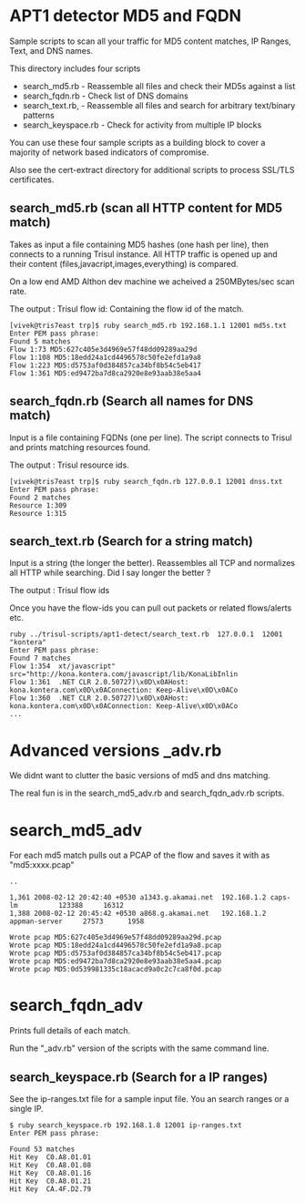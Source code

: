 APT1 detector MD5 and FQDN
==============================

Sample scripts to scan all your traffic for MD5 content matches, IP Ranges, Text, and DNS names.

This directory  includes four scripts 

* search_md5.rb - Reassemble all files and check their MD5s against a list 
* search_fqdn.rb - Check list of DNS domains
* search_text.rb,  - Reassemble all files and search for arbitrary text/binary patterns
* search_keyspace.rb - Check for activity from multiple IP blocks 

You can use these four sample scripts as a building block to cover a majority of 
network based indicators of compromise.

Also see the cert-extract directory for additional scripts to process SSL/TLS certificates.

search_md5.rb (scan all HTTP content for MD5 match)
-------------
Takes as input a file containing MD5 hashes (one hash per line), then
connects to a running Trisul instance. All HTTP traffic is opened up
and their content (files,javacript,images,everything) is compared.

On a low end AMD Althon dev machine we acheived a 250MBytes/sec scan rate.

The output : Trisul flow id: Containing the flow id of the match.

```
[vivek@tris7east trp]$ ruby search_md5.rb 192.168.1.1 12001 md5s.txt 
Enter PEM pass phrase:
Found 5 matches
Flow 1:73 MD5:627c405e3d4969e57f48dd09289aa29d 
Flow 1:108 MD5:18edd24a1cd4496578c50fe2efd1a9a8 
Flow 1:223 MD5:d5753af0d384857ca34bf8b54c5eb417 
Flow 1:361 MD5:ed9472ba7d8ca2920e8e93aab38e5aa4 

```

search_fqdn.rb  (Search all names for DNS match)
-------------
Input is a file containing FQDNs (one per line). The script connects to
Trisul and prints matching resources found.

The output : Trisul resource ids.

```
[vivek@tris7east trp]$ ruby search_fqdn.rb 127.0.0.1 12001 dnss.txt 
Enter PEM pass phrase:
Found 2 matches
Resource 1:309 
Resource 1:315 

```

search_text.rb  (Search for a string match)
-------------------------------------------

Input is a string (the longer the better). Reassembles all TCP and
normalizes all HTTP while searching. Did I say longer the better ?

The output : Trisul flow ids


Once you have the flow-ids you can pull out packets or related flows/alerts etc.

```
ruby ../trisul-scripts/apt1-detect/search_text.rb  127.0.0.1  12001 "kontera"
Enter PEM pass phrase:
Found 7 matches
Flow 1:354  xt/javascript" src="http://kona.kontera.com/javascript/lib/KonaLibInlin 
Flow 1:361  .NET CLR 2.0.50727)\x0D\x0AHost: kona.kontera.com\x0D\x0AConnection: Keep-Alive\x0D\x0ACo 
Flow 1:360  .NET CLR 2.0.50727)\x0D\x0AHost: kona.kontera.com\x0D\x0AConnection: Keep-Alive\x0D\x0ACo 
...

```


Advanced versions _adv.rb
=========================

We didnt want to clutter the basic versions of md5 and dns matching. 

The real fun is in the search_md5_adv.rb  and search_fqdn_adv.rb scripts.

# search_md5_adv
For each md5 match pulls out a PCAP of the flow and saves it with as "md5:xxxx.pcap"

```
..

1,361 2008-02-12 20:42:40 +0530 a1343.g.akamai.net  192.168.1.2 caps-lm          123388     16312
1,388 2008-02-12 20:45:42 +0530 a868.g.akamai.net   192.168.1.2 appman-server     27573      1958

Wrote pcap MD5:627c405e3d4969e57f48dd09289aa29d.pcap
Wrote pcap MD5:18edd24a1cd4496578c50fe2efd1a9a8.pcap
Wrote pcap MD5:d5753af0d384857ca34bf8b54c5eb417.pcap
Wrote pcap MD5:ed9472ba7d8ca2920e8e93aab38e5aa4.pcap
Wrote pcap MD5:0d539981335c18acacd9a0c2c7ca8f0d.pcap
```

# search_fqdn_adv
Prints full details of each match.

Run the "_adv.rb" version of the scripts with the same command line.




search_keyspace.rb  (Search for a IP ranges)
-------------------------------------------

See the ip-ranges.txt file for a sample input file. 
You an search ranges or a single IP.

````
$ ruby search_keyspace.rb 192.168.1.8 12001 ip-ranges.txt 
Enter PEM pass phrase:

Found 53 matches
Hit Key  C0.A8.01.01 
Hit Key  C0.A8.01.08 
Hit Key  C0.A8.01.16 
Hit Key  C0.A8.01.21 
Hit Key  CA.4F.D2.79 

````


